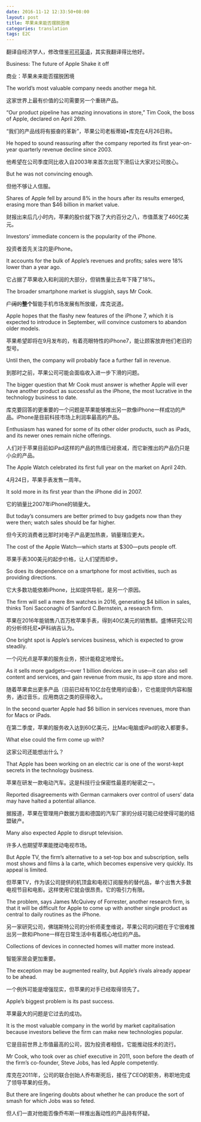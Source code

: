 ```yaml
---
date: 2016-11-12 12:33:50+08:00
layout: post
title: 苹果未来能否摆脱困境
categories: translation
tags: E2C
---
```


翻译自经济学人，修改借鉴[可可英语](http://www.kekenet.com/menu/201610/474867.shtml)，其实我翻译得比他好。

Business: The future of Apple Shake it off

商业：苹果未来能否摆脱困境

The world’s most valuable company needs another mega hit.

这家世界上最有价值的公司需要另一个重磅产品。

“Our product pipeline has amazing innovations in store,” Tim Cook, the boss of Apple, declared on April 26th.

“我们的产品线将有振奋的革新”，苹果公司老板蒂姆•库克在4月26日称。

He hoped to sound reassuring after the company reported its first year-on-year quarterly revenue decline since 2003.

他希望在公司季度同比收入自2003年来首次出现下滑后让大家对公司放心。

But he was not convincing enough.

但他不够让人信服。

Shares of Apple fell by around 8% in the hours after its results emerged, erasing more than $46 billion in market value.

财报出来后几小时内，苹果的股价就下跌了大约百分之八，市值蒸发了460亿美元。

Investors’ immediate concern is the popularity of the iPhone.

投资者首先关注的是iPhone。

It accounts for the bulk of Apple’s revenues and profits; sales were 18% lower than a year ago.

它占据了苹果收入和利润的大部分，但销售量比去年下降了18%。

The broader smartphone market is sluggish, says Mr Cook.

<del>广阔的</del>**整个**智能手机市场发展有所放缓，库克说道。

Apple hopes that the flashy new features of the iPhone 7, which it is expected to introduce in September, will convince customers to abandon older models.

苹果希望即将在9月发布的，有着亮眼特性的iPhone7，能让顾客放弃他们老旧的型号。

Until then, the company will probably face a further fall in revenue.

到那时之前，苹果公司可能会面临收入进一步下滑的问题。

The bigger question that Mr Cook must answer is whether Apple will ever have another product as successful as the iPhone, the most lucrative in the technology business to date.

库克要回答的更重要的一个问题是苹果能够推出另一款像iPhone一样成功的产品。iPhone是目前科技市场上利润率最高的产品。

Enthusiasm has waned for some of its other older products, such as iPads, and its newer ones remain niche offerings.

人们对于苹果目前如iPad这样的产品的热情已经衰减，而它新推出的产品仍只是小众的产品。

The Apple Watch celebrated its first full year on the market on April 24th.

4月24日，苹果手表发售一周年。

It sold more in its first year than the iPhone did in 2007.

它的销量比2007年iPhone的销量大。

But today’s consumers are better primed to buy gadgets now than they were then; watch sales should be far higher.

但今天的消费者比那时对电子产品更加热衷，销量理应更大。

The cost of the Apple Watch—which starts at $300—puts people off.

苹果手表300美元的起步价格，让人们望而却步。

So does its dependence on a smartphone for most activities, such as providing directions.

它大多数功能依赖iPhone，比如提供导航，是另一个原因。

The firm will sell a mere 8m watches in 2016, generating $4 billion in sales, thinks Toni Sacconaghi of Sanford C.Bernstein, a research firm.

苹果在2016年能销售八百万枚苹果手表，得到40亿美元的销售额。盛博研究公司的分析师托尼•萨科纳吉认为。

One bright spot is Apple’s services business, which is expected to grow steadily.

一个闪光点是苹果的服务业务，预计能稳定地增长。

As it sells more gadgets—over 1 billion devices are in use—it can also sell content and services, and gain revenue from music, its app store and more.

随着苹果卖出更多产品（目前已经有10亿台在使用的设备），它也能提供内容和服务，通过音乐，应用商店之类的获得收入。

In the second quarter Apple had $6 billion in services revenues, more than for Macs or iPads.

在第二季度，苹果的服务收入达到60亿美元，比Mac电脑或iPad的收入都要多。

What else could the firm come up with?

这家公司还能想出什么？

That Apple has been working on an electric car is one of the worst-kept secrets in the technology business.

苹果在研发一款电动汽车。这是科技行业保密性最差的秘密之一。

Reported disagreements with German carmakers over control of users’ data may have halted a potential alliance.

据报道，苹果在管理用户数据方面和德国的汽车厂家的分歧可能已经使得可能的结盟破产。

Many also expected Apple to disrupt television.

许多人也期望苹果能搅动电视市场。

But Apple TV, the firm’s alternative to a set-top box and subscription, sells most shows and films à la carte, which becomes expensive very quickly. Its appeal is limited.

但苹果TV，作为该公司提供的机顶盒和电视订阅服务的替代品，单个出售大多数电视节目和电影。这样使用它就会很昂贵。它的吸引力有限。

The problem, says James McQuivey of Forrester, another research firm, is that it will be difficult for Apple to come up with another single product as central to daily routines as the iPhone.

另一家研究公司，佛瑞斯特公司的分析师麦奎维说，苹果公司的问题在于它很难推出另一款和iPhone一样在日常生活中有着核心地位的产品。

Collections of devices in connected homes will matter more instead.

智能家居会更加重要。

The exception may be augmented reality, but Apple’s rivals already appear to be ahead.

一个例外可能是增强现实，但苹果的对手已经取得领先了。

Apple’s biggest problem is its past success.

苹果最大的问题是它过去的成功。

It is the most valuable company in the world by market capitalisation because investors believe the firm can make new technologies popular.

它是目前世界上市值最高的公司，因为投资者相信，它能推动技术的流行。

Mr Cook, who took over as chief executive in 2011, soon before the death of the firm’s co-founder, Steve Jobs, has led Apple competently.

库克在2011年，公司的联合创始人乔布斯死后，接任了CEO的职务，称职地完成了领导苹果的任务。

But there are lingering doubts about whether he can produce the sort of smash for which Jobs was so feted.

但人们一直对他能否像乔布斯一样推出轰动性的产品持有怀疑。